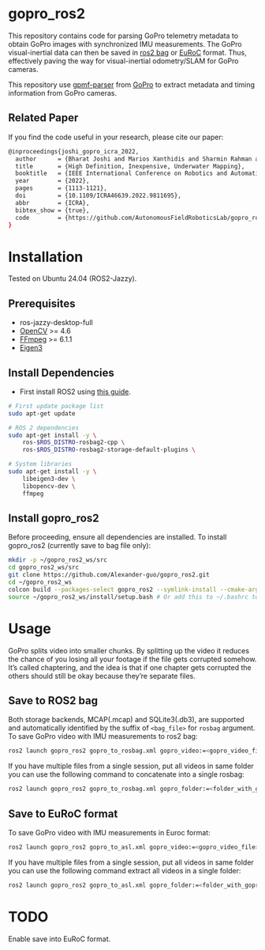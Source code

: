 # gopro_ros2

This repository contains code for parsing GoPro telemetry metadata to obtain GoPro images with synchronized IMU measurements. The GoPro visual-inertial data can then be saved in [ros2 bag](http://wiki.ros.org/rosbag) or [EuRoC](https://projects.asl.ethz.ch/datasets/doku.php?id=kmavvisualinertialdatasets) format. Thus, effectively paving the way for visual-inertial odometry/SLAM for GoPro cameras.

This repository use [gpmf-parser](https://github.com/gopro/gpmf-parser)  from [GoPro](https://gopro.com) to extract metadata and timing information from GoPro cameras.

## Related Paper

If you find the code useful in your research, please cite our paper:

```bash
@inproceedings{joshi_gopro_icra_2022,
  author      = {Bharat Joshi and Marios Xanthidis and Sharmin Rahman and Ioannis Rekleitis},
  title       = {High Definition, Inexpensive, Underwater Mapping},
  booktitle   = {IEEE International Conference on Robotics and Automation (ICRA)},
  year        = {2022},
  pages       = {1113-1121},
  doi         = {10.1109/ICRA46639.2022.9811695},
  abbr        = {ICRA},
  bibtex_show = {true},
  code        = {https://github.com/AutonomousFieldRoboticsLab/gopro_ros},
}
```

# Installation

Tested on Ubuntu 24.04 (ROS2-Jazzy).

## Prerequisites

- ros-jazzy-desktop-full
- [OpenCV](https://github.com/opencv/opencv) >= 4.6
- [FFmpeg](http://ffmpeg.org/) >= 6.1.1
- [Eigen3](http://eigen.tuxfamily.org/index.php?title=Main_Page)

## Install Dependencies

- First install ROS2 using [this guide](https://docs.ros.org/en/jazzy/Installation.html).

```bash
# First update package list
sudo apt-get update

# ROS 2 dependencies
sudo apt-get install -y \
    ros-$ROS_DISTRO-rosbag2-cpp \
    ros-$ROS_DISTRO-rosbag2-storage-default-plugins \

# System libraries
sudo apt-get install -y \
    libeigen3-dev \
    libopencv-dev \
    ffmpeg
```

## Install gopro_ros2

Before proceeding, ensure all dependencies are installed. To install gopro_ros2 (currently save to bag file only):

```bash
mkdir -p ~/gopro_ros2_ws/src
cd gopro_ros2_ws/src
git clone https://github.com/Alexander-guo/gopro_ros2.git
cd ~/gopro_ros2_ws
colcon build --packages-select gopro_ros2 --symlink-install --cmake-args -DBUILD_GOPRO_TO_ASL OFF
source ~/gopro_ros2_ws/install/setup.bash # Or add this to ~/.bashrc to make it permanent
```

# Usage

GoPro splits video into smaller chunks. By splitting up the video it reduces the chance of you losing all your footage if the file gets corrupted somehow. It’s called chaptering, and the idea is that if one chapter gets corrupted the others should still be okay because they’re separate files.

## Save to ROS2 bag

Both storage backends, MCAP(.mcap) and SQLite3(.db3), are supported and automatically identified by the suffix of `<bag_file>` for `rosbag` argument. To save GoPro video with IMU measurements to ros2 bag:

```bash
ros2 launch gopro_ros2 gopro_to_rosbag.xml gopro_video:=<gopro_video_file> rosbag:=<bag_file>
```

If you have multiple files from a single session, put all videos in same folder you can use the following command to concatenate into a single rosbag:

```bash
ros2 launch gopro_ros2 gopro_to_rosbag.xml gopro_folder:=<folder_with_gopro_video_files> multiple_files:=true rosbag:=<bag_file>
```

## Save to EuRoC format

To save GoPro video with IMU measurements in Euroc format:

```bash
ros2 launch gopro_ros2 gopro_to_asl.xml gopro_video:=<gopro_video_file> asl_dir:=<asl_format_dir>
```

If you have multiple files from a single session, put all videos in same folder you can use the following command extract all videos in a single folder:

```bash
ros2 launch gopro_ros2 gopro_to_asl.xml gopro_folder:=<folder_with_gopro_video_files> multiple_files:=true asl_dir:=<asl_format_dir>
```

# TODO

Enable save into EuRoC format.